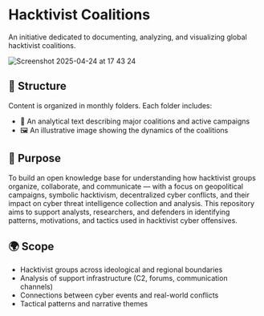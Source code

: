 # Hacktivist Coalitions

An initiative dedicated to documenting, analyzing, and visualizing global hacktivist coalitions.

![Screenshot 2025-04-24 at 17 43 24](https://github.com/user-attachments/assets/88e39c42-6440-4ba6-b978-22b83d8e3d1f)


## 📁 Structure

Content is organized in monthly folders. Each folder includes:
- 📄 An analytical text describing major coalitions and active campaigns
- 🖼️ An illustrative image showing the dynamics of the coalitions

## 🎯 Purpose

To build an open knowledge base for understanding how hacktivist groups organize, collaborate, and communicate — with a focus on geopolitical campaigns, symbolic hacktivism, decentralized cyber conflicts, and their impact on cyber threat intelligence collection and analysis. This repository aims to support analysts, researchers, and defenders in identifying patterns, motivations, and tactics used in hacktivist cyber offensives.

## 🌍 Scope

- Hacktivist groups across ideological and regional boundaries  
- Analysis of support infrastructure (C2, forums, communication channels)  
- Connections between cyber events and real-world conflicts  
- Tactical patterns and narrative themes  

